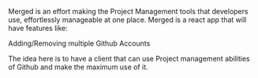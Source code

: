 Merged is an effort making the Project Management tools that developers use, effortlessly manageable at one place. Merged is a react app that will have features like:

Adding/Removing multiple Github Accounts

The idea here is to have a client that can use Project management abilities of Github and make the maximum use of it.